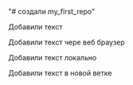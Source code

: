 "# создали my_first_repo"

Добавили текст

Добавили текст чере веб браузер

Добавили текст локально

Добавили текст в новой ветке
